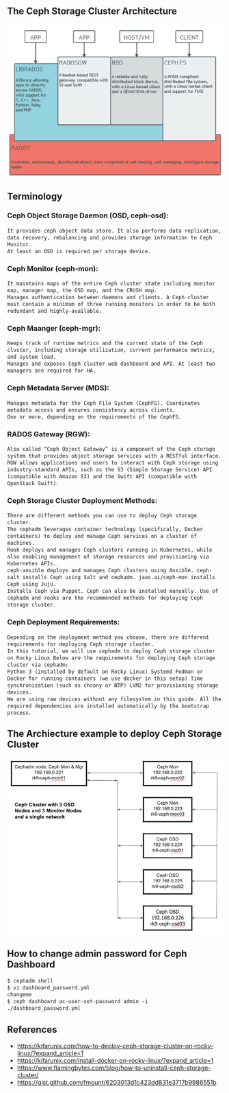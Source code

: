 ## The Ceph Storage Cluster Architecture
![alt text](https://github.com/rokmc756/Ceph/blob/main/roles/ceph/files/ceph_architecture.webp)

## Terminology
### Ceph Object Storage Daemon (OSD, ceph-osd):
~~~
It provides ceph object data store. It also performs data replication, data recovery, rebalancing and provides storage information to Ceph Monitor.
At least an OSD is required per storage device.
~~~

### Ceph Monitor (ceph-mon):
~~~
It maintains maps of the entire Ceph cluster state including monitor map, manager map, the OSD map, and the CRUSH map.
Manages authentication between daemons and clients. A Ceph cluster must contain a minimum of three running monitors in order to be both redundant and highly-available.
~~~

### Ceph Maanger (ceph-mgr):
~~~
Keeps track of runtime metrics and the current state of the Ceph cluster, including storage utilization, current performance metrics, and system load.
Manages and exposes Ceph cluster web dashboard and API. At least two managers are required for HA.
~~~

### Ceph Metadata Server (MDS):
~~~
Manages metadata for the Ceph File System (CephFS). Coordinates metadata access and ensures consistency across clients.
One or more, depending on the requirements of the CephFS.
~~~

### RADOS Gateway (RGW):
~~~
Also called “Ceph Object Gateway” is a component of the Ceph storage system that provides object storage services with a RESTful interface.
RGW allows applications and users to interact with Ceph storage using industry-standard APIs, such as the S3 (Simple Storage Service) API (compatible with Amazon S3) and the Swift API (compatible with OpenStack Swift).
~~~

### Ceph Storage Cluster Deployment Methods:
~~~
There are different methods you can use to deploy Ceph storage cluster.
The cephadm leverages container technology (specifically, Docker containers) to deploy and manage Ceph services on a cluster of machines.
Rook deploys and manages Ceph clusters running in Kubernetes, while also enabling management of storage resources and provisioning via Kubernetes APIs.
ceph-ansible deploys and manages Ceph clusters using Ansible. ceph-salt installs Ceph using Salt and cephadm. jaas.ai/ceph-mon installs Ceph using Juju.
Installs Ceph via Puppet. Ceph can also be installed manually. Use of cephadm and rooks are the recommended methods for deploying Ceph storage cluster.
~~~

### Ceph Deployment Requirements:
~~~
Depending on the deployment method you choose, there are different requirements for deploying Ceph storage cluster.
In this tutorial, we will use cephadm to deploy Ceph storage cluster on Rocky Linux Below are the requirements for deploying Ceph storage cluster via cephadm;
Python 3 (installed by default on Rocky Linux) Systemd Podman or Docker for running containers (we use docker in this setup) Time synchronization (such as chrony or NTP) LVM2 for provisioning storage devices.
We are using raw devices without any filesystem in this guide. All the required dependencies are installed automatically by the bootstrap process.
~~~

## The Archiecture example to deploy Ceph Storage Cluster
![alt text](https://github.com/rokmc756/Ceph/blob/main/roles/ceph/files/ceph_vm_architecture.png)


## How to change admin password for Ceph Dashboard
```
$ cephadm shell
$ vi dashboard_password.yml
changeme
$ ceph dashboard ac-user-set-password admin -i ./dashboard_password.yml
```

## References
- https://kifarunix.com/how-to-deploy-ceph-storage-cluster-on-rocky-linux/?expand_article=1
- https://kifarunix.com/install-docker-on-rocky-linux/?expand_article=1
- https://www.flamingbytes.com/blog/how-to-uninstall-ceph-storage-cluster/
- https://gist.github.com/fmount/6203013d1c423dd831e3717b9986551b

